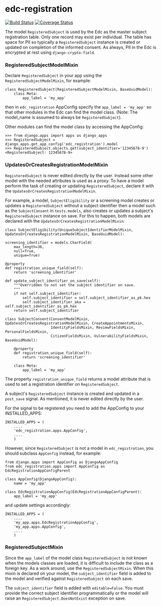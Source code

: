 # edc-registration

[![Build Status](https://travis-ci.org/botswana-harvard/edc-registration.svg?branch=develop)](https://travis-ci.org/botswana-harvard/edc-registration) [![Coverage Status](https://coveralls.io/repos/botswana-harvard/edc-registration/badge.svg?branch=develop&service=github)](https://coveralls.io/github/botswana-harvard/edc-registration?branch=develop)

The model `RegisteredSubject` is used by the Edc as the master subject registration table. Only one record may exist per individual. The table has space for PII so typically a `RegisteredSubject` instance is created or updated on completion of the informed consent. As always, PII in the Edc is encrypted at rest using `django-crypto-field`.

### RegisteredSubjectModelMixin
Declare `RegisteredSubject` in your app using the `RegisteredSubjectModelMixin`, for example:

    class RegisteredSubject(RegisteredSubjectModelMixin, BaseUuidModel):
        class Meta:
            app_label = 'my_app'
            
then in `edc_registration` AppConfig specify the `app_label = 'my_app'` so that other modules in the Edc can find the model class. (Note: The model_name is assumed to always be `RegisteredSubject`). 

Other modules can find the model class by accessing the AppConfig:

    >>> from django.apps import apps as django_apps
    >>> RegisteredSubject = django_apps.get_app_config('edc_registration').model
    >>> RegisteredSubject.objects.get(subject_identifier='12345678-9')
    <RegisteredSubject: 12345678-9>

### UpdatesOrCreatesRegistrationModelMixin

`RegisteredSubject` is never edited directly by the user. Instead some other model with the needed attributes is used as a proxy. To have a model perform the task of creating or updating  `RegisteredSubject`, declare it with the `UpdatesOrCreatesRegistrationModelMixin`.

For example, a model, `SubjectEligibility` or a screening model creates or updates a `RegisteredSubject` without a subject identifier then a model such as the `SubjectConsent` in `tests.models`, also creates or updates a subject's `RegisteredSubject` instance on save. For this to happen, both models are declared with the `UpdatesOrCreatesRegistrationModelMixin`:

	class SubjectEligibility(UniqueSubjectIdentifierModelMixin, UpdatesOrCreatesRegistrationModelMixin, BaseUuidModel):

    screening_identifier = models.CharField(
        max_length=36,
        null=True,
        unique=True)

	@property
    def registration_unique_field(self):
        return 'screening_identifier'

    def update_subject_identifier_on_save(self):
        """Overridden to not set the subject identifier on save.
        """
        if not self.subject_identifier:
            self.subject_identifier = self.subject_identifier_as_pk.hex
            self.subject_identifier_aka = self.subject_identifier_as_pk.hex
        return self.subject_identifier

    class SubjectConsent(ConsentModelMixin, UpdatesOrCreatesRegistrationModelMixin, CreateAppointmentsMixin,
                         IdentityFieldsMixin, ReviewFieldsMixin, PersonalFieldsMixin,
                         CitizenFieldsMixin, VulnerabilityFieldsMixin, BaseUuidModel):
                         
		@property
	    def registration_unique_field(self):
	        return 'screening_identifier'

	    class Meta:
	        app_label = 'my_app'
    

The property `registration_unique_field` returns a model attribute that is used to set a registration identifier on `RegisteredSubject`.

A subject's `RegisteredSubject` instance is created and updated in a `post_save` signal. As mentioned, it is never edited directly by the user.

For the signal to be registered you need to add the AppConfig to your INSTALLED_APPS:

    INSTALLED_APPS = (
        ....
        'edc_registration.apps.AppConfig',
        ....
        )
        
However, since `RegisteredSubject` is not a model in `edc_registration`, you should subclass `AppConfig` instead, for example:

    from django.apps import AppConfig as DjangoAppConfig
    from edc_registration.apps import AppConfig as EdcRegistrationAppConfigParent
    
    class AppConfig(DjangoAppConfig):
        name = 'my_app'

    class EdcRegistrationAppConfig(EdcRegistrationAppConfigParent):
        app_label = 'my_app'

and update settings accordingly:

    INSTALLED_APPS = (
        ....
        'my_app.apps.EdcRegistrationAppConfig',
        'my_app.apps.AppConfig',
        ....
        )

### RegisteredSubjectMixin

Since the `app_label` of the model class `RegisteredSubject` is not known when the models classes are loaded, it is difficult to include the class as a foreign key. As a work around, use the `RegisteredSubjectMixin`. When this mixin is declared on your model, the `subject_identifier` field is added to the model and verified against `RegisteredSubject` on each save.

The `subject_identifier` field is added with `editable=False`. You must provide the correct subject identifier programmatically or the model will raise an `RegisteredSubject.DoesNotExist` exception on save.


     